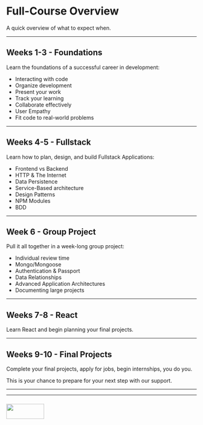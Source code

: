 # Full-Course Overview

A quick overview of what to expect when.

___

## Weeks 1-3 - Foundations

Learn the foundations of a successful career in development:
* Interacting with code
* Organize development 
* Present your work 
* Track your learning
* Collaborate effectively
* User Empathy
* Fit code to real-world problems

___

## Weeks 4-5 - Fullstack

Learn how to plan, design, and build Fullstack Applications:
* Frontend vs Backend
* HTTP & The Internet
* Data Persistence
* Service-Based architecture
* Design Patterns
* NPM Modules
* BDD

___

## Week 6 - Group Project

Pull it all together in a week-long group project:
* Individual review time
* Mongo/Mongoose
* Authentication & Passport
* Data Relationships
* Advanced Application Architectures
* Documenting large projects

___

## Weeks 7-8 - React

Learn React and begin planning your final projects.

___

## Weeks 9-10 - Final Projects

Complete your final projects, apply for jobs, begin internships, you do you.

This is your chance to prepare for your next step with our support.

___
___
### <a href="http://elewa.education/blog" target="_blank"><img src="https://user-images.githubusercontent.com/18554853/34921062-506450ae-f97d-11e7-875f-6feeb26ad72d.png" width="100" height="40"/></a>